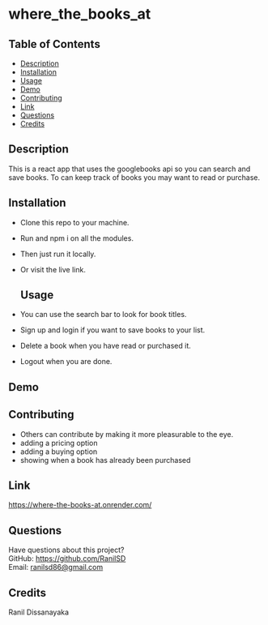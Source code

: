 # where_the_books_at

## Table of Contents

- [Description](#description)
- [Installation](#installation)
- [Usage](#usage)
- [Demo](#demo)
- [Contributing](#contributing)
- [Link](#link)
- [Questions](#questions)
- [Credits](#credits)

## Description

This is a react app that uses the googlebooks api so you can search and save books. To can keep track of books you may want to read or purchase.

## Installation

- Clone this repo to your machine.
- Run and npm i on all the modules.
- Then just run it locally.
- Or visit the live link.

  ## Usage

- You can use the search bar to look for book titles.
- Sign up and login if you want to save books to your list.
- Delete a book when you have read or purchased it.
- Logout when you are done.

## Demo

## Contributing

- Others can contribute by making it more pleasurable to the eye.
- adding a pricing option
- adding a buying option
- showing when a book has already been purchased

## Link

https://where-the-books-at.onrender.com/

## Questions

Have questions about this project?  
 GitHub: https://github.com/RanilSD  
 Email: ranilsd86@gmail.com

## Credits

Ranil Dissanayaka
